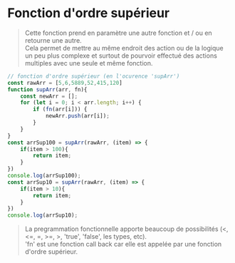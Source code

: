 # Fonction d'ordre supérieur

>Cette fonction prend en paramètre une autre fonction et / ou en retourne une autre.  
Cela permet de mettre au même endroit des action ou de la logique un peu plus complexe et surtout de pourvoir effectué des actions multiples avec une seule et même fonction.  

```js
// fonction d'ordre supérieur (en l'ocurence 'supArr')
const rawArr = [5,6,5889,52,415,120]
function supArr(arr, fn){ 
    const newArr = [];
    for (let i = 0; i < arr.length; i++) {
        if (fn(arr[i])) {
            newArr.push(arr[i]);
        }
    }
}
const arrSup100 = supArr(rawArr, (item) => {
    if(item > 100){
        return item;
    }
})
console.log(arrSup100);
const arrSup10 = supArr(rawArr, (item) => {
    if(item > 10){
        return item;
    }
})
console.log(arrSup10);
```
>La pregrammation fonctionnelle apporte beaucoup de possibilités (<, <=, =, >=, >, 'true', 'false', les types, etc).  
'fn' est une fonction call back car elle est appelée par une fonction d'ordre supérieur.